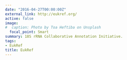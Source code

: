 ```yaml
---
date: "2016-04-27T00:00:00Z"
external_link: http://eukref.org/
active: false
image:
#  caption: Photo by Toa Heftiba on Unsplash
  focal_point: Smart
summary: 18S rRNA Collaborative Annotation Initiative.
tags:
- EukRef
title: EukRef
---
```

